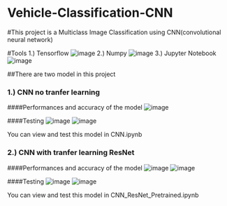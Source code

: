# Vehicle-Classification-CNN

#This project is a Multiclass Image Classification using CNN(convolutional neural network)

#Tools
1.) Tensorflow ![image](https://github.com/SupeemAFK/Vehicle-Classification-CNN/assets/83326313/98868324-360f-4931-b57e-dad7ff1ceac8)
2.) Numpy ![image](https://github.com/SupeemAFK/Vehicle-Classification-CNN/assets/83326313/8d14cf36-90dc-462d-b1f9-d4864fc0f025)
3.) Jupyter Notebook ![image](https://github.com/SupeemAFK/Vehicle-Classification-CNN/assets/83326313/fd9f89b3-c7db-44ef-9bc5-15f96b7dd435)

##There are two model in this project
### 1.) CNN no tranfer learning

####Performances and accuracy of the model
![image](https://github.com/SupeemAFK/Vehicle-Classification-CNN/assets/83326313/b860e61e-680d-4a4e-95b1-b72e0f8dca23)

####Testing
![image](https://github.com/SupeemAFK/Vehicle-Classification-CNN/assets/83326313/f8d61b70-efd1-4301-8373-1d174e933cb8)
![image](https://github.com/SupeemAFK/Vehicle-Classification-CNN/assets/83326313/61c833f0-150e-48ff-9b97-72c66a1c44a4)

You can view and test this model in CNN.ipynb

### 2.) CNN with tranfer learning ResNet

####Performances and accuracy of the model
![image](https://github.com/SupeemAFK/Vehicle-Classification-CNN/assets/83326313/b9ac0e4a-074c-40fc-a97b-6f5ad4ef6642)
![image](https://github.com/SupeemAFK/Vehicle-Classification-CNN/assets/83326313/713ac7e6-62e2-4cf3-8e99-786bdf5a2244)

####Testing
![image](https://github.com/SupeemAFK/Vehicle-Classification-CNN/assets/83326313/18290863-936f-4118-9834-58b53793a3c3)
![image](https://github.com/SupeemAFK/Vehicle-Classification-CNN/assets/83326313/2b2550d7-3ff8-468e-a399-944dfab29371)

You can view and test this model in CNN_ResNet_Pretrained.ipynb
